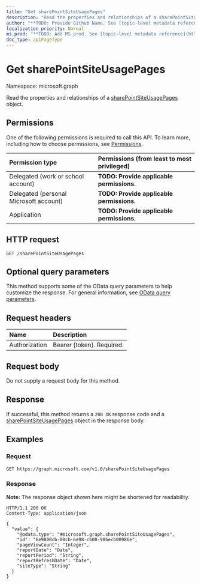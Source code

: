 ```yaml
---
title: "Get sharePointSiteUsagePages"
description: "Read the properties and relationships of a sharePointSiteUsagePages object."
author: "**TODO: Provide Github Name. See [topic-level metadata reference](https://msgo.azurewebsites.net/add/document/guidelines/metadata.html#topic-level-metadata)**"
localization_priority: Normal
ms.prod: "**TODO: Add MS prod. See [topic-level metadata reference](https://msgo.azurewebsites.net/add/document/guidelines/metadata.html#topic-level-metadata)**"
doc_type: apiPageType
---
```


# Get sharePointSiteUsagePages
Namespace: microsoft.graph



Read the properties and relationships of a [sharePointSiteUsagePages](../resources/sharepointsiteusagepages.md) object.

## Permissions
One of the following permissions is required to call this API. To learn more, including how to choose permissions, see [Permissions](/graph/permissions-reference).

|Permission type|Permissions (from least to most privileged)|
|:---|:---|
|Delegated (work or school account)|**TODO: Provide applicable permissions.**|
|Delegated (personal Microsoft account)|**TODO: Provide applicable permissions.**|
|Application|**TODO: Provide applicable permissions.**|

## HTTP request

<!-- {
  "blockType": "ignored"
}
-->
``` http
GET /sharePointSiteUsagePages
```

## Optional query parameters
This method supports some of the OData query parameters to help customize the response. For general information, see [OData query parameters](/graph/query-parameters).

## Request headers
|Name|Description|
|:---|:---|
|Authorization|Bearer {token}. Required.|

## Request body
Do not supply a request body for this method.

## Response

If successful, this method returns a `200 OK` response code and a [sharePointSiteUsagePages](../resources/sharepointsiteusagepages.md) object in the response body.

## Examples

### Request
<!-- {
  "blockType": "request",
  "name": "get_sharepointsiteusagepages"
}
-->
``` http
GET https://graph.microsoft.com/v1.0/sharePointSiteUsagePages
```


### Response
**Note:** The response object shown here might be shortened for readability.
<!-- {
  "blockType": "response",
  "truncated": true,
  "@odata.type": "microsoft.graph.sharePointSiteUsagePages"
}
-->
``` http
HTTP/1.1 200 OK
Content-Type: application/json

{
  "value": {
    "@odata.type": "#microsoft.graph.sharePointSiteUsagePages",
    "id": "6e9800cb-00cb-6e98-cb00-986ecb00986e",
    "pageViewCount": "Integer",
    "reportDate": "Date",
    "reportPeriod": "String",
    "reportRefreshDate": "Date",
    "siteType": "String"
  }
}
```

